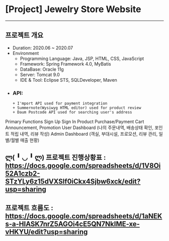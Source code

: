 # **[Project] Jewelry Store Website**
***
## 프로젝트 개요

* Duration: 2020.06 ~ 2020.07   
* Environment   
   - Programming Language: Java, JSP, HTML, CSS, JavaScript   
   - Framework: Spring Framework 4.0, MyBatis   
   - DataBase: Oracle 11g    
   - Server: Tomcat 9.0       
   - IDE & Tool: Eclipse STS, SQLDeveloper, Maven   
- ### API:        
      + I'mport API used for payment integration       
      + Summernote(Wysiwyg HTML editor) used for product review      
      + Daum Postcode API used for searching user's address      
Primary Functions
Sign Up
Sign In
Product Purchase/Payment
Cart
Announcement, Promotion
User Dashboard (나의 주문내역, 배송상태 확인, 포인트 적립 내역, 리뷰 작성)
Admin Dashboard (객실, 부대시설, 프로모션, 리뷰 관리, 일별/월별 매출 현황)


ლ( ╹ ◡ ╹ ლ) 
프로젝트 진행상황표 : https://docs.google.com/spreadsheets/d/1V8Oi52A1czb2-STzYLy6z15dVXSlf0iCkx4Sjbw6xck/edit?usp=sharing
-----------------------------------------
프로젝트 흐름도 : https://docs.google.com/spreadsheets/d/1aNEKs-a-HIASK7nrZ5AGOi4cE5QN7NkIME-xe-vHKYU/edit?usp=sharing
-----------------------------------------

